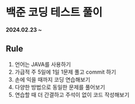 <h1>백준 코딩 테스트 풀이</h1>

<b>2024.02.23 ~ </b>

<h2>Rule</h2>
<ol type="1">
  <li>언어는 JAVA를 사용하기</li>
  <li>가급적 주 5일에 1일 1문제 풀고 commit 하기</li>
  <li>손에 익을 때까지 코딩 연습해보기</li>
  <li>다양한 방법으로 동일한 문제를 풀어보기</li>
  <li>연습할 때 더 간결하고 주석이 없이 코드 작성해보기</li>
</ol>
